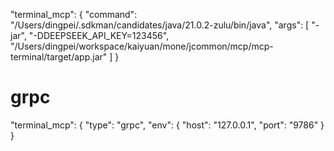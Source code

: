 "terminal_mcp": {
"command": "/Users/dingpei/.sdkman/candidates/java/21.0.2-zulu/bin/java",
"args": [
"-jar",
"-DDEEPSEEK_API_KEY=123456",
"/Users/dingpei/workspace/kaiyuan/mone/jcommon/mcp/mcp-terminal/target/app.jar"
]
}


# grpc
"terminal_mcp": {
"type": "grpc",
"env": {
"host": "127.0.0.1",
"port": "9786"
}
}